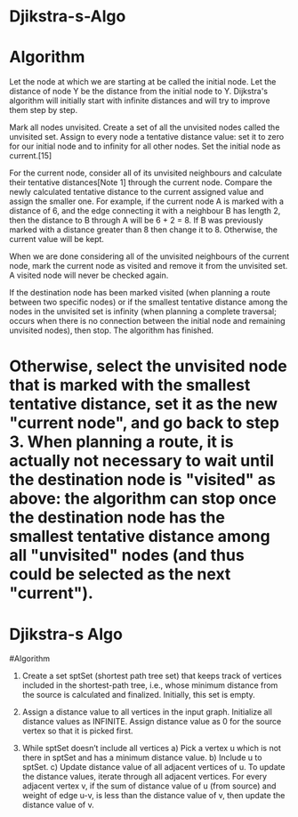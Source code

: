 
# Djikstra-s-Algo

# Algorithm

Let the node at which we are starting at be called the initial node. Let the distance of node Y be the distance from the initial node to Y. Dijkstra's algorithm will initially start with infinite distances and will try to improve them step by step.

Mark all nodes unvisited. Create a set of all the unvisited nodes called the unvisited set.
Assign to every node a tentative distance value: set it to zero for our initial node and to infinity for all other nodes. Set the initial node as current.[15]

For the current node, consider all of its unvisited neighbours and calculate their tentative distances[Note 1] through the current node. Compare the newly calculated tentative distance to the current assigned value and assign the smaller one. For example, if the current node A is marked with a distance of 6, and the edge connecting it with a neighbour B has length 2, then the distance to B through A will be 6 + 2 = 8. If B was previously marked with a distance greater than 8 then change it to 8. Otherwise, the current value will be kept.

When we are done considering all of the unvisited neighbours of the current node, mark the current node as visited and remove it from the unvisited set. A visited node will never be checked again.

If the destination node has been marked visited (when planning a route between two specific nodes) or if the smallest tentative distance among the nodes in the unvisited set is infinity (when planning a complete traversal; occurs when there is no connection between the initial node and remaining unvisited nodes), then stop. The algorithm has finished.

Otherwise, select the unvisited node that is marked with the smallest tentative distance, set it as the new "current node", and go back to step 3.
When planning a route, it is actually not necessary to wait until the destination node is "visited" as above: the algorithm can stop once the destination node has the smallest tentative distance among all "unvisited" nodes (and thus could be selected as the next "current").
=======
# Djikstra-s Algo
#Algorithm 

1) Create a set sptSet (shortest path tree set) that keeps track of vertices included in the shortest-path tree, i.e., whose minimum distance from the source is calculated and finalized. Initially, this set is empty. 

2) Assign a distance value to all vertices in the input graph. Initialize all distance values as INFINITE. Assign distance value as 0 for the source vertex so that it is picked first. 

3) While sptSet doesn’t include all vertices 
a) Pick a vertex u which is not there in sptSet and has a minimum distance value. b) Include u to sptSet. c) Update distance value of all adjacent vertices of u. To update the distance values, iterate through all adjacent vertices. For every adjacent vertex v, if the sum of distance value of u (from source) and weight of edge u-v, is less than the distance value of v, then update the distance value of v. 

